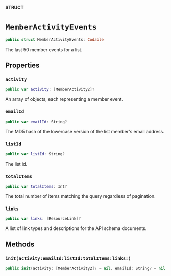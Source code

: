 **STRUCT**

# `MemberActivityEvents`

```swift
public struct MemberActivityEvents: Codable
```

The last 50 member events for a list.

## Properties
### `activity`

```swift
public var activity: [MemberActivity2]?
```

An array of objects, each representing a member event.

### `emailId`

```swift
public var emailId: String?
```

The MD5 hash of the lowercase version of the list member&#x27;s email address.

### `listId`

```swift
public var listId: String?
```

The list id.

### `totalItems`

```swift
public var totalItems: Int?
```

The total number of items matching the query regardless of pagination.

### `links`

```swift
public var links: [ResourceLink]?
```

A list of link types and descriptions for the API schema documents.

## Methods
### `init(activity:emailId:listId:totalItems:links:)`

```swift
public init(activity: [MemberActivity2]? = nil, emailId: String? = nil, listId: String? = nil, totalItems: Int? = nil, links: [ResourceLink]? = nil)
```
